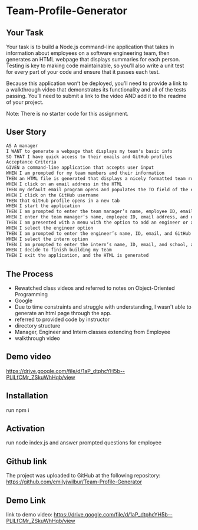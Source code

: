 # Team-Profile-Generator

## Your Task
Your task is to build a Node.js command-line application that takes in information about employees on a software engineering team, then generates an HTML webpage that displays summaries for each person. Testing is key to making code maintainable, so you’ll also write a unit test for every part of your code and ensure that it passes each test.

Because this application won’t be deployed, you’ll need to provide a link to a walkthrough video that demonstrates its functionality and all of the tests passing. You’ll need to submit a link to the video AND add it to the readme of your project.

Note: There is no starter code for this assignment.

## User Story
```md
AS A manager
I WANT to generate a webpage that displays my team's basic info
SO THAT I have quick access to their emails and GitHub profiles
Acceptance Criteria
GIVEN a command-line application that accepts user input
WHEN I am prompted for my team members and their information
THEN an HTML file is generated that displays a nicely formatted team roster based on user input
WHEN I click on an email address in the HTML
THEN my default email program opens and populates the TO field of the email with the address
WHEN I click on the GitHub username
THEN that GitHub profile opens in a new tab
WHEN I start the application
THEN I am prompted to enter the team manager’s name, employee ID, email address, and office number
WHEN I enter the team manager’s name, employee ID, email address, and office number
THEN I am presented with a menu with the option to add an engineer or an intern or to finish building my team
WHEN I select the engineer option
THEN I am prompted to enter the engineer’s name, ID, email, and GitHub username, and I am taken back to the menu
WHEN I select the intern option
THEN I am prompted to enter the intern’s name, ID, email, and school, and I am taken back to the menu
WHEN I decide to finish building my team
THEN I exit the application, and the HTML is generated
```

## The Process

- Rewatched class videos and referred to notes on Object-Oriented Programming
- Google 
- Due to time constraints and struggle with understanding, I wasn't able to generate an html page through the app.
- referred to provided code by instructor
- directory structure
- Manager, Engineer and Intern classes extending from Employee
- walkthrough video 

## Demo video
https://drive.google.com/file/d/1aP_dtphcYH5b--PLILfCMr_ZSkuWhHqb/view

## Installation
run npm i

## Activation
run node index.js and answer prompted questions for employee

## Github link
The project was uploaded to GitHub at the following repository: https://github.com/emilyjwilbur/Team-Profile-Generator
## Demo Link
link to demo video: https://drive.google.com/file/d/1aP_dtphcYH5b--PLILfCMr_ZSkuWhHqb/view
